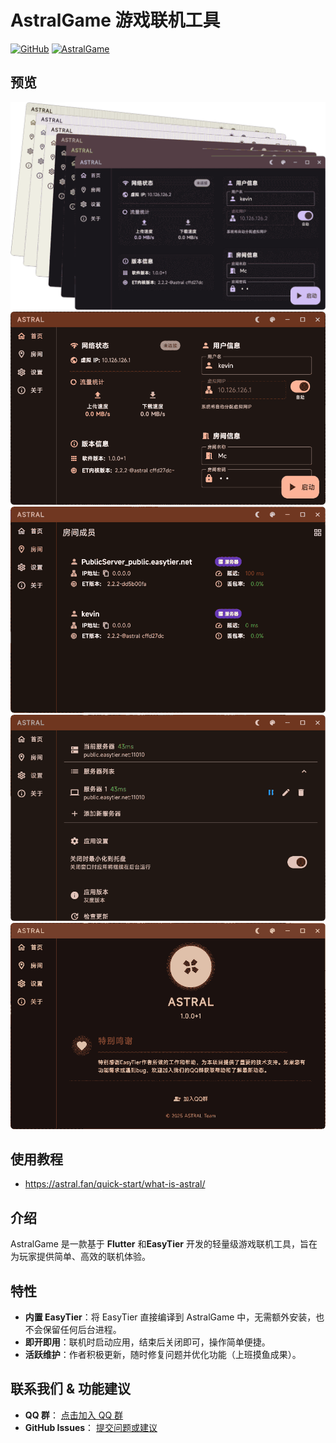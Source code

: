 # AstralGame 游戏联机工具

[![GitHub](https://img.shields.io/badge/GitHub-AstralET-blue)](https://github.com/ldoubil/astral)
[![AstralGame](https://img.shields.io/badge/wiki-AstralGame-blue)](https://astral.fan/)

## 预览
![manage-step1](/assets/AstralET1.png)
![manage-step1](/assets/AstralET2.png)
![manage-step1](/assets/AstralET3.png)
![manage-step1](/assets/AstralET4.png)
![manage-step1](/assets/AstralET5.png)

## 使用教程
- https://astral.fan/quick-start/what-is-astral/
   

## 介绍

AstralGame 是一款基于 ​**Flutter** 和 ​**EasyTier** 开发的轻量级游戏联机工具，旨在为玩家提供简单、高效的联机体验。

## 特性

- ​**内置 EasyTier**：将 EasyTier 直接编译到 AstralGame 中，无需额外安装，也不会保留任何后台进程。  
- ​**即开即用**：联机时启动应用，结束后关闭即可，操作简单便捷。  
- ​**活跃维护**：作者积极更新，随时修复问题并优化功能（上班摸鱼成果）。

## 联系我们 & 功能建议

- ​**QQ 群**： [点击加入 QQ 群](https://qm.qq.com/q/r4VsExDDt6)  
- ​**GitHub Issues**： [提交问题或建议](https://github.com/ldoubil/astral/issues)  
